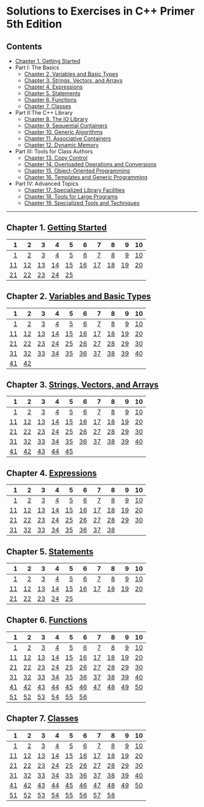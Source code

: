 # Solutions to Exercises in **C++ Primer** 5th Edition

## Contents
* [Chapter 1. Getting Started](https://github.com/mrmanago/cpp_primer_5th_exercises#chapter-1-getting-started)
* Part I: The Basics
  * [Chapter 2. Variables and Basic Types](https://github.com/mrmanago/cpp_primer_5th_exercises#chapter-2-variables-and-basic-types)
  * [Chapter 3. Strings, Vectors, and Arrays](https://github.com/mrmanago/cpp_primer_5th_exercises#chapter-3-strings-vectors-and-arrays)
  * [Chapter 4. Expressions](https://github.com/mrmanago/cpp_primer_5th_exercises#chapter-4-expressions)
  * [Chapter 5. Statements](https://github.com/mrmanago/cpp_primer_5th_exercises#chapter-5-statements)
  * [Chapter 6. Functions](https://github.com/mrmanago/cpp_primer_5th_exercises#chapter-6-functions)
  * [Chapter 7. Classes](https://github.com/mrmanago/cpp_primer_5th_exercises#chapter-7-classes)
* Part II:The C++ Library
  * [Chapter 8. The IO Library](https://github.com/mrmanago/cpp_primer_5th_exercises#chapter-8-the-io-library)
  * [Chapter 9. Sequential Containers](https://github.com/mrmanago/cpp_primer_5th_exercises#chapter-9-sequential-containers)
  * [Chapter 10. Generic Algorithms](https://github.com/mrmanago/cpp_primer_5th_exercises#chapter-10-generic-algorithms)
  * [Chapter 11. Associative Containers](https://github.com/mrmanago/cpp_primer_5th_exercises#chapter-11-associative-containers)
  * [Chapter 12. Dynamic Memory](https://github.com/mrmanago/cpp_primer_5th_exercises#chapter-12-dynamic-memory)
* Part III: Tools for Class Authors
  * [Chapter 13. Copy Control](https://github.com/mrmanago/cpp_primer_5th_exercises#chapter-13-copy-control)
  * [Chapter 14. Overloaded Operations and Conversions](https://github.com/mrmanago/cpp_primer_5th_exercises#chapter-14-overloaded-operations-and-conversions)
  * [Chapter 15. Object-Oriented Programming](https://github.com/mrmanago/cpp_primer_5th_exercises#chapter-15-object-oriented-programming)
  * [Chapter 16. Templates and Generic Programming](https://github.com/mrmanago/cpp_primer_5th_exercises#chapter-16-templates-and-generic-programming)
* Part IV: Advanced Topics
  * [Chapter 17. Specialized Library Facilities](https://github.com/mrmanago/cpp_primer_5th_exercises#chapter-17-specialized-library-facilities)
  * [Chapter 18. Tools for Large Programs](https://github.com/mrmanago/cpp_primer_5th_exercises#chapter-18-tools-for-large-programs)
  * [Chapter 19. Specialized Tools and Techniques](https://github.com/mrmanago/cpp_primer_5th_exercises#chapter-19-specialized-tools-and-techniques)

---

## Chapter 1. [Getting Started](./ch01)

 1 | 2 | 3 | 4 | 5 | 6 | 7 | 8 | 9 | 10
--:|--:|--:|--:|--:|--:|--:|--:|--:|--:
[1](./ch01/1.01.cpp)|[2](./ch01/1.02.cpp)|[3](./ch01/1.03.cpp)|[4](./ch01/1.04.cpp)|[5](./ch01/1.05.cpp)|[6](./ch01/1.06.md)|[7](./ch01/1.07.cpp)|[8](./ch01/1.08.cpp)|[9](./ch01/1.09.cpp)|[10](./ch01/1.10.cpp)|
[11](./ch01/1.11.cpp)|[12](./ch01/1.12.md)|[13](./ch01/1.13.cpp)|[14](./ch01/1.14.md)|[15](./ch01/1.15.cpp)|[16](./ch01/1.16.cpp)|[17](./ch01/1.17.md)|[18](./ch01/1.18.cpp)|[19](./ch01/1.19.cpp)|[20](./ch01/1.20.cpp)|
[21](./ch01/1.21.cpp)|[22](./ch01/1.22.cpp)|[23](./ch01/1.23.cpp)|[24](./ch01/1.24.md)|[25](./ch01/1.25.cpp)|


## Chapter 2. [Variables and Basic Types](./ch02)
 1 | 2 | 3 | 4 | 5 | 6 | 7 | 8 | 9 | 10
--:|--:|--:|--:|--:|--:|--:|--:|--:|--:
[1](./ch02/2.01.md)|[2](./ch02/2.02.md)|[3](./ch02/2.03.md)|[4](./ch02/2.04.cpp)|[5](./ch02/2.05.md)|[6](./ch02/2.06.md)|[7](./ch02/2.07.md)|[8](./ch02/2.08.cpp)|[9](./ch02/2.09.md)|[10](./ch02/2.10.md)|
[11](./ch02/2.11.md)|[12](./ch02/2.12.md)|[13](./ch02/2.13.md)|[14](./ch02/2.14.cpp)|[15](./ch02/2.15.md)|[16](./ch02/2.16.md)|[17](./ch02/2.17.cpp)|[18](./ch02/2.18.cpp)|[19](./ch02/2.19.md)|[20](./ch02/2.20.cpp)|
[21](./ch02/2.21.md)|[22](./ch02/2.22.md)|[23](./ch02/2.23.md)|[24](./ch02/2.24.md)|[25](./ch02/2.25.md)|[26](./ch02/2.26.md)|[27](./ch02/2.27.md)|[28](./ch02/2.28.md)|[29](./ch02/2.29.md)|[30](./ch02/2.30.md)|
[31](./ch02/2.31.md)|[32](./ch02/2.32.md)|[33](./ch02/2.33.md)|[34](./ch02/2.34.cpp)|[35](./ch02/2.35.cpp)|[36](./ch02/2.36.cpp)|[37](./ch02/2.37.cpp)|[38](./ch02/2.38.md)|[39](./ch02/2.39.cpp)|[40](./ch02/2.40.cpp)|
[41](./ch02/2.41.cpp)|[42](./ch02/2.42.cpp)|


## Chapter 3. [Strings, Vectors, and Arrays](./ch03)
 1 | 2 | 3 | 4 | 5 | 6 | 7 | 8 | 9 | 10
--:|--:|--:|--:|--:|--:|--:|--:|--:|--:
[1](./ch03/3.01.cpp)|[2](./ch03/3.02.cpp)|[3](./ch03/3.03.cpp)|[4](./ch03/3.04.cpp)|[5](./ch03/3.05.cpp)|[6](./ch03/3.06.cpp)|[7](./ch03/3.07.cpp)|[8](./ch03/3.08.cpp)|[9](./ch03/3.09.cpp)|[10](./ch03/3.10.cpp)|
[11](./ch03/3.11.cpp)|[12](./ch03/3.12.cpp)|[13](./ch03/3.13.cpp)|[14](./ch03/3.14.cpp)|[15](./ch03/3.15.cpp)|[16](./ch03/3.16.cpp)|[17](./ch03/3.17.cpp)|[18](./ch03/3.18.cpp)|[19](./ch03/3.19.cpp)|[20](./ch03/3.20.cpp)|
[21](./ch03/3.21.cpp)|[22](./ch03/3.22.cpp)|[23](./ch03/3.23.cpp)|[24](./ch03/3.24.cpp)|[25](./ch03/3.25.cpp)|[26](./ch03/3.26.md)|[27](./ch03/3.27.md)|[28](./ch03/3.28.cpp)|[29](./ch03/3.29.md)|[30](./ch03/3.30.cpp)|
[31](./ch03/3.31.cpp)|[32](./ch03/3.32.cpp)|[33](./ch03/3.33.md)|[34](./ch03/3.34.cpp)|[35](./ch03/3.35.cpp)|[36](./ch03/3.36.cpp)|[37](./ch03/3.37.md)|[38](./ch03/3.38.md)|[39](./ch03/3.39.cpp)|[40](./ch03/3.40.cpp)|
[41](./ch03/3.41.cpp)|[42](./ch03/3.42.cpp)|[43](./ch03/3.43.cpp)|[44](./ch03/3.44.cpp)|[45](./ch03/3.45.cpp)|


## Chapter 4. [Expressions](./ch04)
 1 | 2 | 3 | 4 | 5 | 6 | 7 | 8 | 9 | 10
--:|--:|--:|--:|--:|--:|--:|--:|--:|--:
[1](./ch04/4.01.md)|[2](./ch04/4.02.md)|[3](./ch04/4.03.md)|[4](./ch04/4.04.cpp)|[5](./ch04/4.05.cpp)|[6](./ch04/4.06.cpp)|[7](./ch04/4.07.md)|[8](./ch04/4.08.md)|[9](./ch04/4.09.md)|[10](./ch04/4.10.cpp)|
[11](./ch04/4.11.cpp)|[12](./ch04/4.12.md)|[13](./ch04/4.13.md)|[14](./ch04/4.14.md)|[15](./ch04/4.15.cpp)|[16](./ch04/4.16.md)|[17](./ch04/4.17.md)|[18](./ch04/4.18.md)|[19](./ch04/4.19.md)|[20](./ch04/4.20.md)|
[21](./ch04/4.21.cpp)|[22](./ch04/4.22.cpp)|[23](./ch04/4.23.md)|[24](./ch04/4.24.md)|[25](./ch04/4.25.md)|[26](./ch04/4.26.md)|[27](./ch04/4.27.md)|[28](./ch04/4.28.cpp)|[29](./ch04/4.29.md)|[30](./ch04/4.30.md)|
[31](./ch04/4.31.md)|[32](./ch04/4.32.md)|[33](./ch04/4.33.md)|[34](./ch04/4.34.md)|[35](./ch04/4.35.md)|[36](./ch04/4.36.md)|[37](./ch04/4.37.md)|[38](./ch04/4.38.md)|


## Chapter 5. [Statements](./ch05)
 1 | 2 | 3 | 4 | 5 | 6 | 7 | 8 | 9 | 10
--:|--:|--:|--:|--:|--:|--:|--:|--:|--:
[1](./ch05/5.01.md)|[2](./ch05/5.02.md)|[3](./ch05/5.03.cpp)|[4](./ch05/5.04.cpp)|[5](./ch05/5.05.cpp)|[6](./ch05/5.06.cpp)|[7](./ch05/5.07.md)|[8](./ch05/5.08.md)|[9](./ch05/5.09.cpp)|[10](./ch05/5.10.cpp)|
[11](./ch05/5.11.cpp)|[12](./ch05/5.12.cpp)|[13](./ch05/5.13.md)|[14](./ch05/5.14.cpp)|[15](./ch05/5.15.md)|[16](./ch05/5.16.md)|[17](./ch05/5.17.cpp)|[18](./ch05/5.18.md)|[19](./ch05/5.19.cpp)|[20](./ch05/5.20.cpp)|
[21](./ch05/5.21.cpp)|[22](./ch05/5.22.cpp)|[23](./ch05/5.23.cpp)|[24](./ch05/5.24.cpp)|[25](./ch05/5.25.cpp)|


## Chapter 6. [Functions](./ch06)
 1 | 2 | 3 | 4 | 5 | 6 | 7 | 8 | 9 | 10
--:|--:|--:|--:|--:|--:|--:|--:|--:|--:
[1](./ch06/6.01.md)|[2](./ch06/6.02.md)|[3](./ch06/6.03_6.04.cpp)|[4](./ch06/6.03_6.04.cpp)|[5](./ch06/6.05.cpp)|[6](./ch06/6.06.md)|[7](./ch06/6.07.cpp)|[8](./ch06/Chapter6.h)|[9](./ch06/6.09)|[10](./ch06/6.10.cpp)|
[11](./ch06/6.11.cpp)|[12](./ch06/6.12.cpp)|[13](./ch06/6.13.md)|[14](./ch06/6.14.md)|[15](./ch06/6.15.md)|[16](./ch06/6.16.md)|[17](./ch06/6.17.cpp)|[18](./ch06/6.18.md)|[19](./ch06/6.19.md)|[20](./ch06/6.20.md)|
[21](./ch06/6.21.cpp)|[22](./ch06/6.22.cpp)|[23](./ch06/6.23.cpp)|[24](./ch06/6.24.md)|[25](./ch06/6.25_6.26.cpp)|[26](./ch06/6.25_6.26.cpp)|[27](./ch06/6.27.cpp)|[28](./ch06/6.28.md)|[29](./ch06/6.29.md)|[30](./ch06/6.30.cpp)|
[31](./ch06/6.31.md)|[32](./ch06/6.32.md)|[33](./ch06/6.33.cpp)|[34](./ch06/6.34.md)|[35](./ch06/6.35.md)|[36](./ch06/6.36.md)|[37](./ch06/6.37.md)|[38](./ch06/6.38.md)|[39](./ch06/6.39.md)|[40](./ch06/6.40.md)|
[41](./ch06/6.41.md)|[42](./ch06/6.42.cpp)|[43](./ch06/6.43.md)|[44](./ch06/6.44.cpp)|[45](./ch06/6.45.md)|[46](./ch06/6.46.md)|[47](./ch06/6.47.cpp)|[48](./ch06/6.48.md)|[49](./ch06/6.49.md)|[50](./ch06/6.50.md)|
[51](./ch06/6.51.cpp)|[52](./ch06/6.52.md)|[53](./ch06/6.53.md)|[54](./ch06/6.54.cpp)|[55](./ch06/6.55.cpp)|[56](./ch06/6.56.md)|


## Chapter 7. [Classes](./ch07)
 1 | 2 | 3 | 4 | 5 | 6 | 7 | 8 | 9 | 10
--:|--:|--:|--:|--:|--:|--:|--:|--:|--:
[1](./ch07/7.01.cpp)|[2](./ch07/7.02.cpp)|[3](./ch07/7.03.cpp)|[4](./ch07/7.04.cpp)|[5](./ch07/7.05.cpp)|[6](./ch07/7.06.h)|[7](./ch07/7.07.cpp)|[8](./ch07/7.08.md)|[9](./ch07/7.09.cpp)|[10](./ch07/7.10.md)|
[11](./ch07/7.11.h)|[12](./ch07/7.12.h)|[13](./ch07/7.13.cpp)|[14](./ch07/7.14.md)|[15](./ch07/7.15.cpp)|[16](./ch07/7.16.md)|[17](./ch07/7.17.md)|[18](./ch07/7.18.md)|[19](./ch07/7.19.md)|[20](./ch07/)|
[21](./ch07/)|[22](./ch07/)|[23](./ch07/)|[24](./ch07/)|[25](./ch07/)|[26](./ch07/)|[27](./ch07/)|[28](./ch07/)|[29](./ch07/)|[30](./ch07/)|
[31](./ch07/)|[32](./ch07/)|[33](./ch07/)|[34](./ch07/)|[35](./ch07/)|[36](./ch07/)|[37](./ch07/)|[38](./ch07/)|[39](./ch07/)|[40](./ch07/)|
[41](./ch07/)|[42](./ch07/)|[43](./ch07/)|[44](./ch07/)|[45](./ch07/)|[46](./ch07/)|[47](./ch07/)|[48](./ch07/)|[49](./ch07/)|[50](./ch07/)|
[51](./ch07/)|[52](./ch07/)|[53](./ch07/)|[54](./ch07/)|[55](./ch07/)|[56](./ch07/)|[57](./ch07/)|[58](./ch07/)|

<!--
## Chapter 8. [The IO Library](./ch08)
 1 | 2 | 3 | 4 | 5 | 6 | 7 | 8 | 9 | 10
--:|--:|--:|--:|--:|--:|--:|--:|--:|--:
[1]()|[2]()|[3]()|[4]()|[5]()|[6]()|[7]()|[8]()|[9]()|[10]()|
[11]()|[12]()|[13]()|[14]()|


## Chapter 9. [Sequential Containers](./ch09)
 1 | 2 | 3 | 4 | 5 | 6 | 7 | 8 | 9 | 10
--:|--:|--:|--:|--:|--:|--:|--:|--:|--:
[1]()|[2]()|[3]()|[4]()|[5]()|[6]()|[7]()|[8]()|[9]()|[10]()|
[11]()|[12]()|[13]()|[14]()|[15]()|[16]()|[17]()|[18]()|[19]()|[20]()|
[21]()|[22]()|[23]()|[24]()|[25]()|[26]()|[27]()|[28]()|[29]()|[30]()|
[31]()|[32]()|[33]()|[34]()|[35]()|[36]()|[37]()|[38]()|[39]()|[40]()|
[41]()|[42]()|[43]()|[44]()|[45]()|[46]()|[47]()|[48]()|[49]()|[50]()|
[51]()|[52]()|


## Chapter 10. [Generic Algorithms](./ch10)
 1 | 2 | 3 | 4 | 5 | 6 | 7 | 8 | 9 | 10
--:|--:|--:|--:|--:|--:|--:|--:|--:|--:
[1]()|[2]()|[3]()|[4]()|[5]()|[6]()|[7]()|[8]()|[9]()|[10]()|
[11]()|[12]()|[13]()|[14]()|[15]()|[16]()|[17]()|[18]()|[19]()|[20]()|
[21]()|[22]()|[23]()|[24]()|[25]()|[26]()|[27]()|[28]()|[29]()|[30]()|
[31]()|[32]()|[33]()|[34]()|[35]()|[36]()|[37]()|[38]()|[39]()|[40]()|
[41]()|[42]()|


## Chapter 11. [Associative Containers](./ch11)
 1 | 2 | 3 | 4 | 5 | 6 | 7 | 8 | 9 | 10
--:|--:|--:|--:|--:|--:|--:|--:|--:|--:
[1]()|[2]()|[3]()|[4]()|[5]()|[6]()|[7]()|[8]()|[9]()|[10]()|
[11]()|[12]()|[13]()|[14]()|[15]()|[16]()|[17]()|[18]()|[19]()|[20]()|
[21]()|[22]()|[23]()|[24]()|[25]()|[26]()|[27]()|[28]()|[29]()|[30]()|
[31]()|[32]()|[33]()|[34]()|[35]()|[36]()|[37]()|[38]()|


## Chapter 12. [Dynamic Memory](./ch12)
 1 | 2 | 3 | 4 | 5 | 6 | 7 | 8 | 9 | 10
--:|--:|--:|--:|--:|--:|--:|--:|--:|--:
[1]()|[2]()|[3]()|[4]()|[5]()|[6]()|[7]()|[8]()|[9]()|[10]()|
[11]()|[12]()|[13]()|[14]()|[15]()|[16]()|[17]()|[18]()|[19]()|[20]()|
[21]()|[22]()|[23]()|[24]()|[25]()|[26]()|[27]()|[28]()|[29]()|[30]()|
[31]()|[32]()|[33]()|


## Chapter 13. [Copy Control](./ch13)
 1 | 2 | 3 | 4 | 5 | 6 | 7 | 8 | 9 | 10
--:|--:|--:|--:|--:|--:|--:|--:|--:|--:
[1]()|[2]()|[3]()|[4]()|[5]()|[6]()|[7]()|[8]()|[9]()|[10]()|
[11]()|[12]()|[13]()|[14]()|[15]()|[16]()|[17]()|[18]()|[19]()|[20]()|
[21]()|[22]()|[23]()|[24]()|[25]()|[26]()|[27]()|[28]()|[29]()|[30]()|
[31]()|[32]()|[33]()|[34]()|[35]()|[36]()|[37]()|[38]()|[39]()|[40]()|
[41]()|[42]()|[43]()|[44]()|[45]()|[46]()|[47]()|[48]()|[49]()|[50]()|
[51]()|[52]()|[53]()|[54]()|[55]()|[56]()|[57]()|[58]()|


## Chapter 14. [Overloaded Operations and Conversions](./ch14)
 1 | 2 | 3 | 4 | 5 | 6 | 7 | 8 | 9 | 10
--:|--:|--:|--:|--:|--:|--:|--:|--:|--:
[1]()|[2]()|[3]()|[4]()|[5]()|[6]()|[7]()|[8]()|[9]()|[10]()|
[11]()|[12]()|[13]()|[14]()|[15]()|[16]()|[17]()|[18]()|[19]()|[20]()|
[21]()|[22]()|[23]()|[24]()|[25]()|[26]()|[27]()|[28]()|[29]()|[30]()|
[31]()|[32]()|[33]()|[34]()|[35]()|[36]()|[37]()|[38]()|[39]()|[40]()|
[41]()|[42]()|[43]()|[44]()|[45]()|[46]()|[47]()|[48]()|[49]()|[50]()|
[51]()|[52]()|[53]()|


## Chapter 15. [Object-Oriented Programming](./ch15)
 1 | 2 | 3 | 4 | 5 | 6 | 7 | 8 | 9 | 10
--:|--:|--:|--:|--:|--:|--:|--:|--:|--:
[1]()|[2]()|[3]()|[4]()|[5]()|[6]()|[7]()|[8]()|[9]()|[10]()|
[11]()|[12]()|[13]()|[14]()|[15]()|[16]()|[17]()|[18]()|[19]()|[20]()|
[21]()|[22]()|[23]()|[24]()|[25]()|[26]()|[27]()|[28]()|[29]()|[30]()|
[31]()|[32]()|[33]()|[34]()|[35]()|[36]()|[37]()|[38]()|[39]()|[40]()|
[41]()|[42]()|[43]()|[44]()|[45]()|[46]()|[47]()|[48]()|[49]()|[50]()|
[51]()|[52]()|[53]()|


## Chapter 16. [Templates and Generic Programming](./ch16)
 1 | 2 | 3 | 4 | 5 | 6 | 7 | 8 | 9 | 10
--:|--:|--:|--:|--:|--:|--:|--:|--:|--:
[1]()|[2]()|[3]()|[4]()|[5]()|[6]()|[7]()|[8]()|[9]()|[10]()|
[11]()|[12]()|[13]()|[14]()|[15]()|[16]()|[17]()|[18]()|[19]()|[20]()|
[21]()|[22]()|[23]()|[24]()|[25]()|[26]()|[27]()|[28]()|[29]()|[30]()|
[31]()|[32]()|[33]()|[34]()|[35]()|[36]()|[37]()|[38]()|[39]()|[40]()|
[41]()|[42]()|[43]()|[44]()|[45]()|[46]()|[47]()|[48]()|[49]()|[50]()|
[51]()|[52]()|[53]()|[54]()|[55]()|[56]()|[57]()|[58]()|[59]()|[60]()|
[61]()|[62]()|[63]()|[64]()|[65]()|[66]()|[67]()|

## Chapter 17. [Specialized Library Facilities](./ch17)
 1 | 2 | 3 | 4 | 5 | 6 | 7 | 8 | 9 | 10
--:|--:|--:|--:|--:|--:|--:|--:|--:|--:
[1]()|[2]()|[3]()|[4]()|[5]()|[6]()|[7]()|[8]()|[9]()|[10]()|
[11]()|[12]()|[13]()|[14]()|[15]()|[16]()|[17]()|[18]()|[19]()|[20]()|
[21]()|[22]()|[23]()|[24]()|[25]()|[26]()|[27]()|[28]()|[29]()|[30]()|
[31]()|[32]()|[33]()|[34]()|[35]()|[36]()|[37]()|[38]()|[39]()|


## Chapter 18. [Tools for Large Programs](./ch18)
 1 | 2 | 3 | 4 | 5 | 6 | 7 | 8 | 9 | 10
--:|--:|--:|--:|--:|--:|--:|--:|--:|--:
[1]()|[2]()|[3]()|[4]()|[5]()|[6]()|[7]()|[8]()|[9]()|[10]()|
[11]()|[12]()|[13]()|[14]()|[15]()|[16]()|[17]()|[18]()|[19]()|[20]()|
[21]()|[22]()|[23]()|[24]()|[25]()|[26]()|[27]()|[28]()|[29]()|[30]()|


## Chapter 19. [Specialized Tools and Techniques](./ch19)
 1 | 2 | 3 | 4 | 5 | 6 | 7 | 8 | 9 | 10
--:|--:|--:|--:|--:|--:|--:|--:|--:|--:
[1]()|[2]()|[3]()|[4]()|[5]()|[6]()|[7]()|[8]()|[9]()|[10]()|
[11]()|[12]()|[13]()|[14]()|[15]()|[16]()|[17]()|[18]()|[19]()|[20]()|
[21]()|[22]()|[23]()|[24]()|[25]()|[26]()|

 1 | 2 | 3 | 4 | 5 | 6 | 7 | 8 | 9 | 10
--:|--:|--:|--:|--:|--:|--:|--:|--:|--:
[1]|[2]|[3]|[4]|[5]|[6]|[7]|[8]|[9]|[10]|
[11]|[12]|[13]|[14]|[15]|[16]|[17]|[18]|[19]|[20]|
[21]|[22]|[23]|[24]|[25]|[26]|[27]|[28]|[29]|[30]|
[31]|[32]|[33]|[34]|[35]|[36]|[37]|[38]|[39]|[40]|
[41]|[42]|[43]|[44]|[45]|[46]|[47]|[48]|[49]|[50]|
[51]|[52]|[53]|[54]|[55]|[56]|[57]|[58]|[59]|[60]|
-->